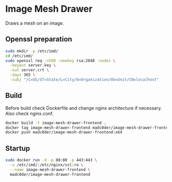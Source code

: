 # Image Mesh Drawer

Draws a mesh on an image.

## Openssl preparation

```bash
sudo mkdir -p /etc/imd/
cd /etc/imd/
sudo openssl req -x509 -newkey rsa:2048 -nodes \
  -keyout server.key \
  -out server.crt \
  -days 365 \
  -subj "/C=US/ST=State/L=City/O=Organization/OU=Unit/CN=localhost"

```

## Build
Before build check Dockerfile and change nginx architecture if necessary. Also check nginx.conf.

```bash
docker build -t image-mesh-drawer-frontend .
docker tag image-mesh-drawer-frontend madc0der/image-mesh-drawer-frontend:x64
docker push madc0der/image-mesh-drawer-frontend:x64
```

## Startup

```bash
sudo docker run -d -p 80:80 -p 443:443 \
  -v /etc/imd/:/etc/nginx/ssl:ro \
  --name image-mesh-drawer-frontend \
  madc0der/image-mesh-drawer-frontend
```